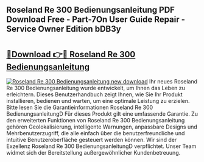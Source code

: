 ## Roseland Re 300 Bedienungsanleitung PDF Download Free - Part-7On User Guide Repair - Service Owner Edition bDB3y

# <h2><a href="http://df5986g.blite.top/?on=Roseland+Re+300+Bedienungsanleitung">🔗Download 👉🔴 Roseland Re 300 Bedienungsanleitung</a></h2>

[![Roseland Re 300 Bedienungsanleitung new download](https://i.imgur.com/lujVjoI.png)](http://df5986g.blite.top/?on=Roseland+Re+300+Bedienungsanleitung)
Ihr neues Roseland Re 300 Bedienungsanleitung wurde entwickelt, um Ihnen das Leben zu erleichtern. Dieses Benutzerhandbuch zeigt Ihnen, wie Sie Ihr Produkt installieren, bedienen und warten, um eine optimale Leistung zu erzielen. Bitte lesen Sie die Garantieinformationen Roseland Re 300 BedienungsanleitungD Für dieses Produkt gilt eine umfassende Garantie. Zu den erweiterten Funktionen von Roseland Re 300 Bedienungsanleitung gehören Geolokalisierung, intelligente Warnungen, anpassbare Designs und Mehrbenutzerzugriff, die alle einfach über die benutzerfreundliche und intuitive Benutzeroberfläche gesteuert werden können. Wir sind der Exzellenz Roseland Re 300 BedienungsanleitungD verpflichtet. Unser Team widmet sich der Bereitstellung außergewöhnlicher Kundenbetreuung.
